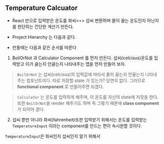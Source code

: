 ## Temperature Calcuator


* React 만으로 입력받은 온도를 화씨<=> 섭씨 변환하며 물이 끓는 온도인지 아닌지를 판단하는 간단한 계산기 만든다.
* Project Hierarchy 는 다음과 같다.


* 만들때는 다음과 같은 순서를 따른다
1. BoilOrNot 과 Calculator Component 를 먼저 만든다. 섭씨(celcisus)온도를 입력받고 이가 끓는지 안끓는지 나타내주는 앱을 먼저 만들어 보자.

> `BoilOrNot` 는 섭씨(celcisus)의 입력값에 따라서 물이 끓는지 안끓는지 나타내주는 컴포넌트이다. 따로 저장할 state 가 있는가? 당연히 없다. 그러므로
**functional component** 로 만들어주면 되겠다.

> `Calculator` 는 온도를 입력하게 해주며, 이 온도를 자신의 state에 저장을 한다. 또한 `BoilOrNot`을 render 해주기도 하며 즉 그렇기 때문에 **class component** 가 되어야 겠다.


2. 섭씨 뿐만 아니라 화씨(fahrenheit)또한 입력받기 위해서는 온도를 입력받는 `TemperatureInput` 이라는 component를 만드는 편이 속시원할 것이다.

`TemperatureInput`은 화씨인지 섭씨인지 알기 위해서  
